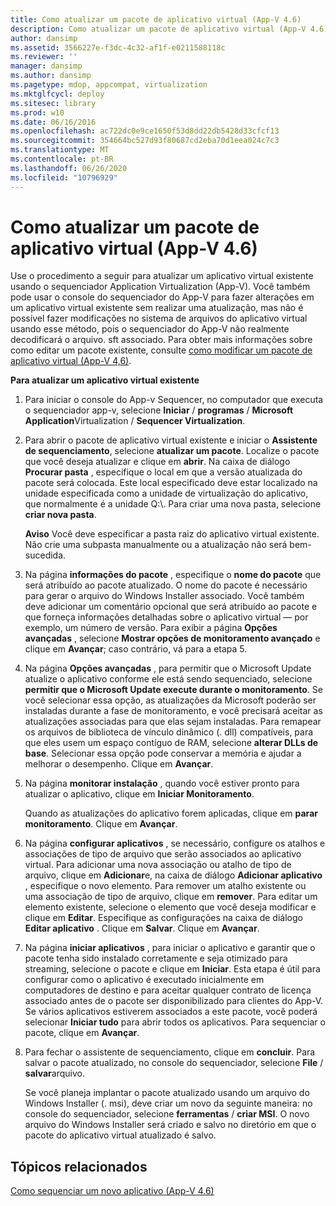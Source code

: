 ```yaml
---
title: Como atualizar um pacote de aplicativo virtual (App-V 4.6)
description: Como atualizar um pacote de aplicativo virtual (App-V 4.6)
author: dansimp
ms.assetid: 3566227e-f3dc-4c32-af1f-e0211588118c
ms.reviewer: ''
manager: dansimp
ms.author: dansimp
ms.pagetype: mdop, appcompat, virtualization
ms.mktglfcycl: deploy
ms.sitesec: library
ms.prod: w10
ms.date: 06/16/2016
ms.openlocfilehash: ac722dc0e9ce1650f53d8dd22db5428d33cfcf13
ms.sourcegitcommit: 354664bc527d93f80687cd2eba70d1eea024c7c3
ms.translationtype: MT
ms.contentlocale: pt-BR
ms.lasthandoff: 06/26/2020
ms.locfileid: "10796929"
---
```

# Como atualizar um pacote de aplicativo virtual (App-V 4.6)


Use o procedimento a seguir para atualizar um aplicativo virtual existente usando o sequenciador Application Virtualization (App-V). Você também pode usar o console do sequenciador do App-V para fazer alterações em um aplicativo virtual existente sem realizar uma atualização, mas não é possível fazer modificações no sistema de arquivos do aplicativo virtual usando esse método, pois o sequenciador do App-V não realmente decodificará o arquivo. sft associado. Para obter mais informações sobre como editar um pacote existente, consulte [como modificar um pacote de aplicativo virtual (App-V 4,6)](how-to-modify-a-virtual-application-package--app-v-46-.md).

**Para atualizar um aplicativo virtual existente**

1.  Para iniciar o console do App-v Sequencer, no computador que executa o sequenciador app-v, selecione **Iniciar**  /  **programas**  /  **Microsoft Application**Virtualization  /  **Sequencer Virtualization**.

2.  Para abrir o pacote de aplicativo virtual existente e iniciar o **Assistente de sequenciamento**, selecione **atualizar um pacote**. Localize o pacote que você deseja atualizar e clique em **abrir**. Na caixa de diálogo **Procurar pasta** , especifique o local em que a versão atualizada do pacote será colocada. Este local especificado deve estar localizado na unidade especificada como a unidade de virtualização do aplicativo, que normalmente é a unidade Q:\\. Para criar uma nova pasta, selecione **criar nova pasta**.

    **Aviso**  Você deve especificar a pasta raiz do aplicativo virtual existente. Não crie uma subpasta manualmente ou a atualização não será bem-sucedida.

     

3.  Na página **informações do pacote** , especifique o **nome do pacote** que será atribuído ao pacote atualizado. O nome do pacote é necessário para gerar o arquivo do Windows Installer associado. Você também deve adicionar um comentário opcional que será atribuído ao pacote e que forneça informações detalhadas sobre o aplicativo virtual — por exemplo, um número de versão. Para exibir a página **Opções avançadas** , selecione **Mostrar opções de monitoramento avançado** e clique em **Avançar**; caso contrário, vá para a etapa 5.

4.  Na página **Opções avançadas** , para permitir que o Microsoft Update atualize o aplicativo conforme ele está sendo sequenciado, selecione **permitir que o Microsoft Update execute durante o monitoramento**. Se você selecionar essa opção, as atualizações da Microsoft poderão ser instaladas durante a fase de monitoramento, e você precisará aceitar as atualizações associadas para que elas sejam instaladas. Para remapear os arquivos de biblioteca de vínculo dinâmico (. dll) compatíveis, para que eles usem um espaço contíguo de RAM, selecione **alterar DLLs de base**. Selecionar essa opção pode conservar a memória e ajudar a melhorar o desempenho. Clique em **Avançar**.

5.  Na página **monitorar instalação** , quando você estiver pronto para atualizar o aplicativo, clique em **Iniciar Monitoramento**.

    Quando as atualizações do aplicativo forem aplicadas, clique em **parar monitoramento**. Clique em **Avançar**.

6.  Na página **configurar aplicativos** , se necessário, configure os atalhos e associações de tipo de arquivo que serão associados ao aplicativo virtual. Para adicionar uma nova associação ou atalho de tipo de arquivo, clique em **Adicionar**e, na caixa de diálogo **Adicionar aplicativo** , especifique o novo elemento. Para remover um atalho existente ou uma associação de tipo de arquivo, clique em **remover**. Para editar um elemento existente, selecione o elemento que você deseja modificar e clique em **Editar**. Especifique as configurações na caixa de diálogo **Editar aplicativo** . Clique em **Salvar**. Clique em **Avançar**.

7.  Na página **iniciar aplicativos** , para iniciar o aplicativo e garantir que o pacote tenha sido instalado corretamente e seja otimizado para streaming, selecione o pacote e clique em **Iniciar**. Esta etapa é útil para configurar como o aplicativo é executado inicialmente em computadores de destino e para aceitar qualquer contrato de licença associado antes de o pacote ser disponibilizado para clientes do App-V. Se vários aplicativos estiverem associados a este pacote, você poderá selecionar **Iniciar tudo** para abrir todos os aplicativos. Para sequenciar o pacote, clique em **Avançar**.

8.  Para fechar o assistente de sequenciamento, clique em **concluir**. Para salvar o pacote atualizado, no console do sequenciador, selecione **File**  /  **salvar**arquivo.

    Se você planeja implantar o pacote atualizado usando um arquivo do Windows Installer (. msi), deve criar um novo da seguinte maneira: no console do sequenciador, selecione **ferramentas**  /  **criar MSI**. O novo arquivo do Windows Installer será criado e salvo no diretório em que o pacote do aplicativo virtual atualizado é salvo.

## Tópicos relacionados


[Como sequenciar um novo aplicativo (App-V 4.6)](how-to-sequence-a-new-application--app-v-46-.md)

 

 





